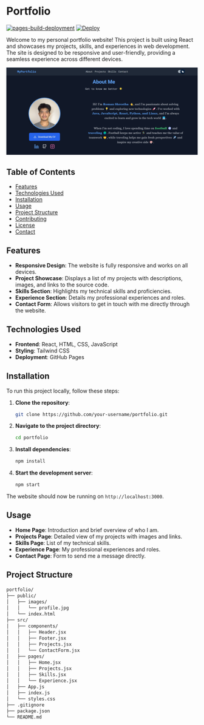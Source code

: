 # Portfolio

[![pages-build-deployment](https://github.com/romanshrestha20/portfolio/actions/workflows/pages/pages-build-deployment/badge.svg?branch=gh-pages)](https://github.com/romanshrestha20/portfolio/actions/workflows/pages/pages-build-deployment)
[![Deploy](https://github.com/romanshrestha20/portfolio/actions/workflows/deploy.yml/badge.svg)](https://github.com/romanshrestha20/portfolio/actions/workflows/deploy.yml)

Welcome to my personal portfolio website! This project is built using React and showcases my projects, skills, and experiences in web development. The site is designed to be responsive and user-friendly, providing a seamless experience across different devices.

![alt text](public/Screenshot_25-12-2024_13944_localhost.jpeg)

## Table of Contents

- [Features](#features)
- [Technologies Used](#technologies-used)
- [Installation](#installation)
- [Usage](#usage)
- [Project Structure](#project-structure)
- [Contributing](#contributing)
- [License](#license)
- [Contact](#contact)

## Features

- **Responsive Design**: The website is fully responsive and works on all devices.
- **Project Showcase**: Displays a list of my projects with descriptions, images, and links to the source code.
- **Skills Section**: Highlights my technical skills and proficiencies.
- **Experience Section**: Details my professional experiences and roles.
- **Contact Form**: Allows visitors to get in touch with me directly through the website.

## Technologies Used

- **Frontend**: React, HTML, CSS, JavaScript
- **Styling**: Tailwind CSS
- **Deployment**: GitHub Pages

## Installation

To run this project locally, follow these steps:

1. **Clone the repository**:
    ```bash
    git clone https://github.com/your-username/portfolio.git
    ```
2. **Navigate to the project directory**:
    ```bash
    cd portfolio
    ```
3. **Install dependencies**:
    ```bash
    npm install
    ```
4. **Start the development server**:
    ```bash
    npm start
    ```

The website should now be running on `http://localhost:3000`.

## Usage

- **Home Page**: Introduction and brief overview of who I am.
- **Projects Page**: Detailed view of my projects with images and links.
- **Skills Page**: List of my technical skills.
- **Experience Page**: My professional experiences and roles.
- **Contact Page**: Form to send me a message directly.

## Project Structure

```plaintext
portfolio/
├── public/
│   ├── images/
│   │   └── profile.jpg
│   └── index.html
├── src/
│   ├── components/
│   │   ├── Header.jsx
│   │   ├── Footer.jsx
│   │   ├── Projects.jsx
│   │   └── ContactForm.jsx
│   ├── pages/
│   │   ├── Home.jsx
│   │   ├── Projects.jsx
│   │   ├── Skills.jsx
│   │   └── Experience.jsx
│   ├── App.js
│   ├── index.js
│   └── styles.css
├── .gitignore
├── package.json
└── README.md
